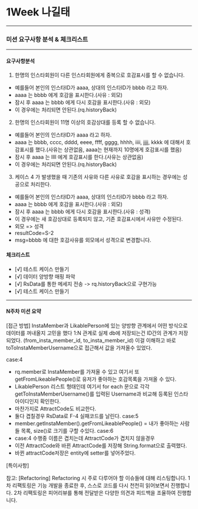 # 1Week 나길태
-----------------------------------------------------------------
### 미션 요구사항 분석 & 체크리스트
-----------------------------------------------------------------
#### 요구사항분석
1. 한명의 인스타회원이 다른 인스타회원에게 중복으로 호감표시를 할 수 없습니다.
- 예를들어 본인의 인스타ID가 aaaa, 상대의 인스타ID가 bbbb 라고 하자.
- aaaa 는 bbbb 에게 호감을 표시한다.(사유 : 외모)
- 잠시 후 aaaa 는 bbbb 에게 다시 호감을 표시한다.(사유 : 외모)
- 이 경우에는 처리되면 안된다.(rq.historyBack)

2. 한명의 인스타회원이 11명 이상의 호감상대를 등록 할 수 없습니다.
- 예를들어 본인의 인스타ID가 aaaa 라고 하자.
- aaaa 는 bbbb, cccc, dddd, eeee, ffff, gggg, hhhh, iiii, jjjj, kkkk 에 대해서 호감표시를 했다.(사유는 상관없음, aaaa는 현재까지 10명에게 호감표시를 했음)
- 잠시 후 aaaa 는 llll 에게 호감표시를 한다.(사유는 상관없음)
- 이 경우에는 처리되면 안된다.(rq.historyBack)

3. 케이스 4 가 발생했을 때 기존의 사유와 다른 사유로 호감을 표시하는 경우에는 성공으로 처리한다.
- 예를들어 본인의 인스타ID가 aaaa, 상대의 인스타ID가 bbbb 라고 하자.
- aaaa 는 bbbb 에게 호감을 표시한다.(사유 : 외모)
- 잠시 후 aaaa 는 bbbb 에게 다시 호감을 표시한다.(사유 : 성격)
- 이 경우에는 새 호감상대로 등록되지 않고, 기존 호감표시에서 사유만 수정된다.
 - 외모 => 성격
 - resultCode=S-2
 - msg=bbbb 에 대한 호감사유를 외모에서 성격으로 변경합니다.


#### 체크리스트
-  [√] 테스트 케이스 만들기
-  [√] 데이터 양방향 매핑 파악
-  [√] RsData를 통한 메세지 전송 -> rq.historyBack으로 구현가능
-  [√] 테스트 케이스 만들기


---------------------------------------------------------------------------
#### N주차 미션 요약
[접근 방법]
InstaMember과 LikablePerson에 있는 양방향 관계에서 어떤 방식으로 데이터를 꺼내올지 고민을 했다
1:N 관계로 실제 db에 저장되는건 ID간의 관계가 저장되었다. (from_insta_member_id, to_insta_member_id)
이걸 이해하고 바로toToInstaMemberUsername으로 접근해서 값을 가져올수 있었다.

case:4 
- rq.member로 InstaMember를 가져올 수 있고 여기서 또 getFromLikeablePeople()로 유저가 좋아하는 호감목록을 가져올 수 있다.
- LikablePerson 리스트 형태인데 여기서 for each 문으로 각각 getToInstaMemberUsername()를 입력된 Username과 비교해 등록된 인스타아이디인지 확인한다.
- 마찬가지로 AttractCode도 비교한다.
- 둘다 겹칠경우 RsData로 F-4 실패코드를 날린다.
case:5 
- member.getInstaMember().getFromLikeablePeople() = 내가 좋아하는 사람들 목록, size()로 크기를 구할 수있다.
case:6
- case:4 수행중 이름은 겹치는데 AttractCode가 겹치지 않을경우 
- 이전 AttractCode와 바뀐 AttractCode를 저장해 String.format으로 출력했다.
- 바뀐 attractCode저장은 entity에 setter를 넣어주었다.

[특이사항]



참고: [Refactoring]
Refactoring 시 주로 다루어야 할 이슈들에 대해 리스팅합니다.
1차 리팩토링은 기능 개발을 종료한 후, 스스로 코드를 다시 천천히 읽어보면서 진행합니다.
2차 리팩토링은 피어리뷰를 통해 전달받은 다양한 의견과 피드백을 조율하여 진행합니다. 